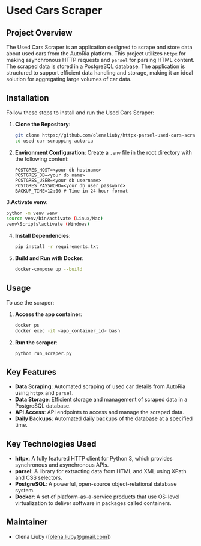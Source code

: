 # Used Cars Scraper

## Project Overview

The Used Cars Scraper is an application designed to scrape and store data about used cars from the AutoRia platform.
This project utilizes `httpx` for making asynchronous HTTP requests and `parsel` for parsing HTML content. The scraped
data is stored in a PostgreSQL database. The application is structured to support efficient data handling and storage,
making it an ideal solution for aggregating large volumes of car data.

## Installation

Follow these steps to install and run the Used Cars Scraper:

1. **Clone the Repository**:
   ```bash
   git clone https://github.com/olenaliuby/httpx-parsel-used-cars-scrapper.git
   cd used-car-scrapping-autoria
   ```

2. **Environment Configuration**:
   Create a `.env` file in the root directory with the following content:
   ```plaintext
   POSTGRES_HOST=<your db hostname>
   POSTGRES_DB=<your db name>
   POSTGRES_USER=<your db username>
   POSTGRES_PASSWORD=<your db user password>
   BACKUP_TIME=12:00 # Time in 24-hour format
   ```

3.**Activate venv**:

   ```bash
   python -m venv venv
   source venv/bin/activate (Linux/Mac)
   venv\Scripts\activate (Windows)
   ``` 

4. **Install Dependencies**:
   ```bash
   pip install -r requirements.txt
   ```

5. **Build and Run with Docker**:
   ```bash
   docker-compose up --build
   ```

## Usage

To use the scraper:

1. **Access the app container**:
   ```bash
   docker ps
   docker exec -it <app_container_id> bash
   ```

2. **Run the scraper**:
   ```bash
   python run_scraper.py
   ```

## Key Features

- **Data Scraping**: Automated scraping of used car details from AutoRia using `httpx` and `parsel`.
- **Data Storage**: Efficient storage and management of scraped data in a PostgreSQL database.
- **API Access**: API endpoints to access and manage the scraped data.
- **Daily Backups**: Automated daily backups of the database at a specified time.

## Key Technologies Used

- **httpx**: A fully featured HTTP client for Python 3, which provides synchronous and asynchronous APIs.
- **parsel**: A library for extracting data from HTML and XML using XPath and CSS selectors.
- **PostgreSQL**: A powerful, open-source object-relational database system.
- **Docker**: A set of platform-as-a-service products that use OS-level virtualization to deliver software in packages
  called containers.

## Maintainer

- Olena Liuby ([olena.liuby@gmail.com])
